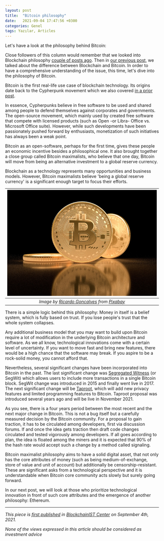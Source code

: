 ```yaml
---
layout: post
title:  "Bitcoin philosophy"
date:   2021-09-04 17:47:56 +0300
categories: Genel
tags: Yazılar, Articles
---
```


Let's have a look at the philosophy behind Bitcoin:

Close followers of this column would remember that we looked into Blockchain philosophy [couple of posts ago](/genel/2021/05/25/philosophy-behind-blockchain.html). Then in [our previous post](/genel/2021/08/21/bitcoin-or-blockchain.html), we talked about the difference between Blockchain and Bitcoin. In order to have a comprehensive understanding of the issue, this time, let's dive into the philosophy of Bitcoin. 

Bitcoin is the first real-life use case of blockchain technology. Its origins date back to the Cypherpunk movement which we also covered [in a prior post](/genel/2021/04/30/power-to-the-users.html).

In essence, Cypherpunks believe in free software to be used and shared among people to defend themselves against corporates and governments. The open-source movement, which mainly used by created free software that compete with licensed products (such as Open -or Libra- Office vs. Microsoft Office suite). However, while such developments  have been passionately pushed forward by enthusiasts, monetization of such initiatives has always been a weak point. 

Bitcoin as an open-software, perhaps for the first time, gives these people an economic incentive besides a philosophical one. It also brought together a close group called Bitcoin maximalists, who believe that one day, Bitcoin will move from being an alternative investment  to a global reserve currency. 

Blockchain as a technology represents many opportunities and business models. However, Bitcoin maximalists believe 'being a global reserve currency' is a significant enough target to focus their efforts. 

| ![bitcoin_money](/assets/btc-5019623_800.jpg)|
|:--:| 
| *Image by [Ricardo Goncalves](https://pixabay.com/users/15958319-15958319/) from [Pixabay](https://pixabay.com/)*|

There is a simple logic behind this philosophy: Money in itself is a belief system, which is fully based on trust. If you lose people's trust that the whole system collapses. 

Any additional business model that you may want to build upon Bitcoin require a lot of modification in the underlying Bitcoin architecture and software. As we all know, technological innovations come with a certain level of uncertainty. If you want to move fast and bring new features, there would be a high chance that the software may break. If you aspire to be a rock-solid money, you cannot afford that. 

Nevertheless, several significant changes have been incorporated into Bitcoin in the past. The last significant change was [Segregated Witness](https://www.investopedia.com/terms/s/segwit-segregated-witness.asp) (or SegWit) which allows users to include more transactions in a single Bitcoin block. SegWit change was introduced in 2015 and finally went live in 2017.  The next significant change will be [Taproot](https://www.cnbc.com/2021/06/12/bitcoin-taproot-upgrade-what-it-means.html), which will add new privacy features and limited programming features to Bitcoin. Taproot proposal was introduced several years ago and will be live in November 2021. 

As you see, there is a four years period between the most recent and the next major change in Bitcoin. This is not a bug itself but a carefully measured decision by the Bitcoin community. For a proposal to gain traction, it has to be circulated among developers, first via discussion forums. If and once the idea gets traction then draft code changes circulated and tested vigorously among developers. If all goes according to plan, the idea is floated among the miners and it is expected that 90% of the hash rate would accept such a change by a method called signaling. 

Bitcoin maximalist philosophy aims to have a solid digital asset, that not only has the core attributes of money (such as being medium-of-exchange, store of value and unit of account) but additionally be censorship-resistant. These are significant asks from a technological perspective and it is understandable when Bitcoin core community acts slowly but surely going forward. 

In our next post, we will look at those who prioritize technological innovation in front of such core attributes and the emergence of another philosophy: Ethereum.


---
*This piece is [first published]() in [BlockchainIST Center](https://medium.com/blockchainist-center) on September 4th, 2021.*

*None of the views expressed in this article should be considered as investment advice*
